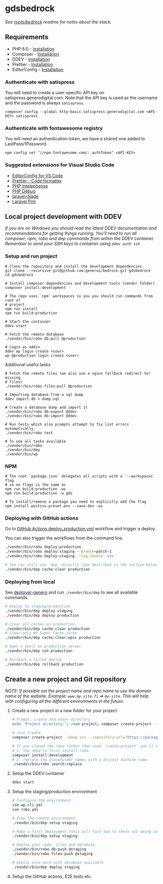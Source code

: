 # gdsbedrock

_See [roots/bedrock](https://github.com/roots/bedrock#readme) readme for notes about the stack._

## Requirements

- PHP 8.0 - [Installation](https://formulae.brew.sh/formula/php@8.0)
- Composer - [Installation](https://getcomposer.org/doc/00-intro.md#installation-linux-unix-macos)
- DDEV - [Installation](https://ddev.readthedocs.io/en/latest/users/install/ddev-installation/)
- Prettier - [Installation](https://prettier.io/docs/en/editors.html)
- EditorConfig - [Installation](https://editorconfig.org/#download)

### Authenticate with satispress

You will need to create a user-specific API key on satispress.generodigital.com. Note that the API key is used as the username and the password is always `satispress`.

    composer config --global http-basic.satispress.generodigital.com <API-KEY> satispress

### Authenticate with fontawesome registry

You will need an authentication token, we have a shared one added to LastPass/1Password.

    npm config set "//npm.fontawesome.com/:_authToken" <API-KEY>

### Suggested extensions for Visual Studio Code

- [EditorConfig for VS Code](https://marketplace.visualstudio.com/items?itemName=EditorConfig.EditorConfig)
- [Prettier - Code formatter](https://marketplace.visualstudio.com/items?itemName=esbenp.prettier-vscode)
- [PHP Intelephense](https://marketplace.visualstudio.com/items?itemName=bmewburn.vscode-intelephense-client)
- [PHP Debug](https://marketplace.visualstudio.com/items?itemName=xdebug.php-debug)
- [laravel-blade](https://marketplace.visualstudio.com/items?itemName=cjhowe7.laravel-blade)
- [Laravel Pint](https://marketplace.visualstudio.com/items?itemName=open-southeners.laravel-pint)

## Local project development with DDEV

_If you are on Windows you should read the latest DDEV documentation and recommendations for getting things running. You'll need to run all composer, npm, robo and dep commands from within the DDEV container. Remember to send your SSH keys to container using `ddev auth ssh`_

### Setup and run project

    # Clone the repository and install the development dependencies.
    git clone --recursive git@github.com:generoi/bedrock.git gdsbedrock
    cd gdsbedrock

    # Install composer dependencies and development tools (vendor folder)
    composer install:development

    # The repo uses `npm` workspaces so you you should run commands from root of
    # project.
    npm run install
    npm run build:production

    # Start the container
    ddev start

    # Fetch the remote database
    ./vendor/bin/robo db:pull @production

    # Login as admin
    ddev wp login create <user>
    wp @production login create <user>

Additional useful tasks

    # Fetch the remote files (we also use a nginx fallback redirect for missing
    # files)
    ./vendor/bin/robo files:pull @production

    # Importing database from a sql dump
    ddev import-db < dump.sql

    # Create a database dump and import it
    ./vendor/bin/robo db:export @ddev
    ./vendor/bin/robo db:import @ddev

    # Run tests which also prompts attempt to fix lint errors automatically.
    ./vendor/bin/robo test

    # To see all tasks available
    ./vendor/bin/robo
    ./vendor/bin/dep
    ./vendor/bin/wp

### NPM

    # The root `package.json` delegates all scripts with a `--workspaces` flag
    # so no flags is the same as
    npm run build:production -ws
    npm run build:production -w gds

    # To install/remove a package you need to explicitly add the flag
    npm install postcss-preset-env --save-dev -ws

### Deploying with GitHub actions

Go to [GitHub Actions deploy_production.yml](https://github.com/generoi/gdsbedrock/actions/workflows/deploy_production.yml) workflow and trigger a deploy.

You can also trigger the workflows from the command line.

```sh
./vendor/bin/robo deploy:production
./vendor/bin/robo deploy:staging --branch=patch-1
./vendor/bin/robo deploy:staging --log_level='-vvv'

# You can still use `dep` directly like described in the section below
./vendor/bin/dep cache:clear production
```

### Deploying from local

See [deployer-genero](https://github.com/generoi/deployer-genero) and run `./vendor/bin/dep` to see all available commands.

```sh
# Deploy to staging/production
./vendor/bin/dep deploy staging
./vendor/bin/dep deploy production

# Clear all caches on production
./vendor/bin/dep cache:clear production
# Clear only WP Super Cache cache
./vendor/bin/dep cache:clear:wpsc production

# Open a shell on production server
./vendor/bin/dep ssh production

# Rollback a failed deploy
./vendor/bin/dep rollback production
```

## Create a new project and Git repository

_NOTE: If possible set the project name and repo name to use the domain name of the website. Example: `www.my-site.fi` => `my-site`. This will help with configuring all the different environments in the future._

1. Create a new project in a new folder for your project

   ```sh
   # Prompt, create and enter directory
   echo 'Project directory:'; read project; composer create-project --keep-vcs --repository-url="https://packagist.minasithil.genero.fi" generoi/bedrock:dev-master $project; cd $project;

   # Just create
   composer create-project --keep-vcs --repository-url="https://packagist.minasithil.genero.fi" generoi/bedrock:dev-master <project-dir>

   # If you cloned the repo rather than used `create-project` you'll need to:
   # 1. You need to first install robo.
   composer install:development
   # 2. replace the placeholder names with a project machine name.
   ./vendor/bin/robo search:replace
   ```

2. Setup the DDEV container

   ```sh
   ddev start
   ```

3. Setup the staging/production environment

   ```sh
   # Configure the environment
   vim wp-cli.yml
   vim robo.yml

   # Prep the remote environment
   ./vendor/bin/dep setup staging

   # Make a first deployment (this will fail due to there not being any database)
   ./vendor/bin/dep setup staging

   # Deploy your code, files and database
   ./vendor/bin/robo db:push @staging
   ./vendor/bin/robo files:push @staging

   # Deploy once more with database available
   ./vendor/bin/dep deploy staging
   ```

4. Setup the GitHub actions, E2E tests etc.
